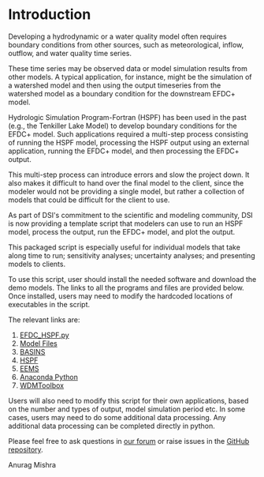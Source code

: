 # Introduction

Developing a hydrodynamic or a water quality model often requires boundary conditions from other sources, such as meteorological, inflow, outflow, and water quality time series.

These time series may be observed data or model simulation results from other models. A typical application, for instance, might be the simulation of a watershed model and then using the output timeseries from the watershed model as a boundary condition for the downstream EFDC+ model.

Hydrologic Simulation Program-Fortran (HSPF) has been used in the past (e.g., the Tenkiller Lake Model) to develop boundary conditions for the EFDC+ model. Such applications required a multi-step process consisting of running the HSPF model, processing the HSPF output using an external application, running the EFDC+ model, and then processing the EFDC+ output.

This multi-step process can introduce errors and slow the project down. It also makes it difficult to hand over the final model to the client, since the modeler would not be providing a single model, but rather a collection of models that could be difficult for the client to use.

As part of DSI's commitment to the scientific and modeling community, DSI is now providing a template script that modelers can use to run an HSPF model, process the output, run the EFDC+ model, and plot the output. 

This packaged script is especially useful for individual models that take along time to run; sensitivity analyses; uncertainty analyses; and presenting models to clients.

To use this script, user should install the needed software and download the demo models. The links to all the programs and files are provided below. Once installed, users may need to modify the hardcoded locations of executables in the script. 

The relevant links are:

1. [EFDC_HSPF.py](https://github.com/dsi-llc/scripts/blob/master/EFDC_HSPF.py)
2. [Model Files](https://github.com/dsi-llc/scripts/tree/master/EFDC_HSPF_Files)
3. [BASINS](https://www.epa.gov/sites/production/files/2020-04/basins4.5.2020.03.31.exe)
4. [HSPF](https://www.epa.gov/sites/production/files/2020-06/hspf12.5plugin.2020.06.exe)
5. [EEMS](https://www.eemodelingsystem.com/buy/demo-version)
6. [Anaconda Python](https://docs.anaconda.com/anaconda/install/)
7. [WDMToolbox](https://pypi.org/project/wdmtoolbox/)


Users will also need to modify this script for their own applications, based on the number and types of output, model simulation period etc. In some cases, users may need to do some additional data processing. Any additional data processing can be completed directly in python.

Please feel free to ask questions in [our forum](https://www.eemodelingsystem.com/user-center/forum) or raise issues in the [GitHub repository](https://github.com/dsi-llc/scripts/issues).

Anurag Mishra




